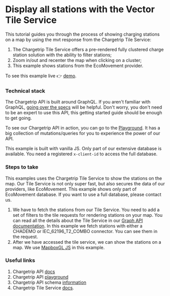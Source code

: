 # Display all stations with the Vector Tile Service

This tutorial guides you through the process of showing charging stations on a map by using the mvt response from the Chargetrip Tile Service:

1. The Chargetrip Tile Service offers a pre-rendered fully clustered charge station solution with the ability to filter stations;
2. Zoom in/out and recenter the map when clicking on a cluster;
3. This example shows stations from the EcoMovement provider.

To see this example live 👉 [demo](https://chargetrip.github.io/examples/tile-server/).

### Technical stack

The Chargetrip API is built around GraphQL. If you aren't familiar with GraphQL, [going over the specs](https://graphql.org/learn/) will be helpful. Don't worry, you don't need to be an expert to use this API, this getting started guide should be enough to get going.

To see our Chargetrip API in action, you can go to the [Playground](https://playground.chargetrip.com/). It has a big collection of mutations/queries for you to experience the power of our API.

This example is built with vanilla JS. Only part of our extensive database is available. You need a registered `x-client-id` to access the full database.

### Steps to take

This examples uses the Chargetrip Tile Service to show the stations on the map. Our Tile Service is not only super fast, but also secures the data of our providers, like EcoMovement. This example shows only part of EcoMovement database. If you want to use a full database, please contact us.

1. We have to fetch the stations from our Tile Service. You need to add a set of filters to the tile requests for rendering stations on your map. You can read all the details about the Tile Service in our [Graph API documentation](https://developers.chargetrip.com/API-Reference/Tile-Service/introduction). In this example we fetch stations with either a CHADEMO or IEC_62196_T2_COMBO connector. You can see them in the request.
2. After we have accessed the tile service, we can show the stations on a map. We use [MapboxGL JS](https://docs.mapbox.com/mapbox-gl-js/overview/#quickstart) in this example.

### Useful links

1. Chargetrip API [docs](https://developers.chargetrip.com/)
2. Chargetrip API [playground](https://playground.chargetrip.com/)
3. Chargetrip API schema [information](https://voyager.chargetrip.com/)
4. Chargetrip Tile Service [docs](https://developers.chargetrip.com/API-Reference/Tile-Service/introduction).
